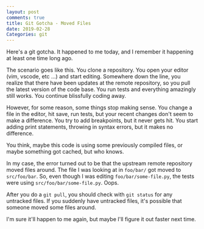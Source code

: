 ```yaml
---
layout: post
comments: true
title: Git Gotcha - Moved Files
date: 2019-02-28
Categories: git
---
```

Here's a git gotcha. It happened to me today, and I remember it happening at least one time long ago.

The scenario goes like this. You clone a repository. You open your editor (vim, vscode, etc ...) and start editing. Somewhere down the line, you realize that there have been updates at the remote repository, so you pull the latest version of the code base. You run tests and everything amazingly still works. You continue blissfully coding away.

However, for some reason, some things stop making sense. You change a file in the editor, hit save, run tests, but your recent changes don't seem to make a difference. You try to add breakpoints, but it never gets hit. You start adding print statements, throwing in syntax errors, but it makes no difference.

You think, maybe this code is using some previously compiled files, or maybe something got cached, but who knows. 

In my case, the error turned out to be that the upstream remote repository moved files around. The file I was looking at in `foo/bar/` got moved to `src/foo/bar`. So, even though I was editing `foo/bar/some-file.py`, the tests were using `src/foo/bar/some-file.py`. Oops.

After you do a `git pull`, you should check with `git status` for any untracked files. If you suddenly have untracked files, it's possible that someone moved some files around. 

I'm sure it'll happen to me again, but maybe I'll figure it out faster next time.
